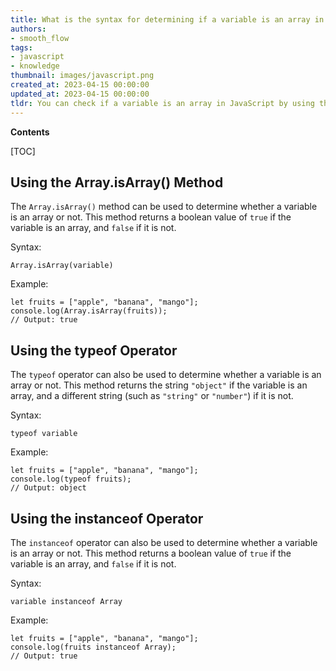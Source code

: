 ```yaml
---
title: What is the syntax for determining if a variable is an array in javascript?
authors:
- smooth_flow
tags:
- javascript
- knowledge
thumbnail: images/javascript.png
created_at: 2023-04-15 00:00:00
updated_at: 2023-04-15 00:00:00
tldr: You can check if a variable is an array in JavaScript by using the Array.isArray() method.
---
```


**Contents**

[TOC]

## Using the Array.isArray() Method
The `Array.isArray()` method can be used to determine whether a variable is an array or not. This method returns a boolean value of `true` if the variable is an array, and `false` if it is not. 

Syntax:
```
Array.isArray(variable)
```

Example:
```
let fruits = ["apple", "banana", "mango"];
console.log(Array.isArray(fruits));
// Output: true
```

## Using the typeof Operator 
The `typeof` operator can also be used to determine whether a variable is an array or not. This method returns the string `"object"` if the variable is an array, and a different string (such as `"string"` or `"number"`) if it is not. 

Syntax:
```
typeof variable
```

Example:
```
let fruits = ["apple", "banana", "mango"];
console.log(typeof fruits);
// Output: object
```

## Using the instanceof Operator
The `instanceof` operator can also be used to determine whether a variable is an array or not. This method returns a boolean value of `true` if the variable is an array, and `false` if it is not. 

Syntax:
```
variable instanceof Array
```

Example:
```
let fruits = ["apple", "banana", "mango"];
console.log(fruits instanceof Array);
// Output: true
```
